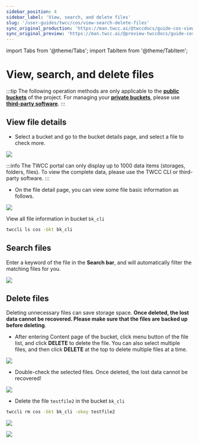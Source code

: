 ```yaml
---
sidebar_position: 4
sidebar_label: 'View, search, and delete files'
slug: '/user-guides/twcc/cos/view-search-delete-files'
sync_original_production: 'https://man.twcc.ai/@twccdocs/guide-cos-view-search-delete-files-zh' 
sync_original_preview: 'https://man.twcc.ai/@preview-twccdocs/guide-cos-view-search-delete-files-zh'
---
```


import Tabs from '@theme/Tabs';
import TabItem from '@theme/TabItem';

# View, search, and delete files

:::tip
The following operation methods are only applicable to the [<ins>**public buckets**<i class="fa fa-question-circle fa-question-circle-for-service" aria-hidden="true"></i></ins>](/docs/user-guides/twcc/cos/overview) of the project. For managing your [<ins>**private buckets**<i class="fa fa-question-circle fa-question-circle-for-service" aria-hidden="true"></i></ins>](/docs/user-guides/twcc/cos/overview), please use [<ins>**third-party software**</ins>](/docs/user-guides/twcc/cos/connection-info).
:::

## View file details

<Tabs>
  <TabItem value="TWCC Portal" label="TWCC Portal" default>
    

*  Select a bucket and go to the bucket details page, and select a file to check more.

    
![](https://cos.twcc.ai/SYS-MANUAL/uploads/upload_60bb078885449dafd077a7088b5285ae.png)


:::info
The TWCC portal can only display up to 1000 data items (storages, folders, files). To view the complete data, please use the TWCC CLI or third-party software.
:::

* On the file detail page, you can view some file basic information as follows.

![](https://cos.twcc.ai/SYS-MANUAL/uploads/upload_6ed682e3c8ff6c67711ad5193d61e773.png)


  </TabItem>
  <TabItem value="TWCC CLI" label="TWCC CLI">
    

View all file information in bucket `bk_cli`

```bash
twccli ls cos -bkt bk_cli
```

  </TabItem>
</Tabs>


## Search files


<Tabs>
  <TabItem value="TWCC Portal" label="TWCC Portal" default>
    

    
Enter a keyword of the file in the **Search bar**, and will automatically filter the matching files for you.


![](https://cos.twcc.ai/SYS-MANUAL/uploads/upload_ef11962501081ea103f62a0afca28b3d.png)


  </TabItem>
</Tabs>


## Delete files


Deleting unnecessary files can save storage space. **Once deleted, the lost data cannot be recovered. Please make sure that the files are backed up before deleting**.

<Tabs>
  <TabItem value="TWCC Portal" label="TWCC Portal" default>
    

* After entering Content page of the bucket, click <i class="fa fa-ellipsis-v fa-20" aria-hidden="true"></i> menu button of the file list, and click **DELETE** to delete the file. You can also select multiple files, and then click **DELETE** at the top to delete multiple files at a time.

![](https://cos.twcc.ai/SYS-MANUAL/uploads/upload_68f69182d158e71d0eaa1063ae2f0b93.png)


* Double-check the selected files. Once deleted, the lost data cannot be recovered!

![](https://cos.twcc.ai/SYS-MANUAL/uploads/upload_7725f6b066021f740b0c5e85c7f1178b.png)



  </TabItem>
  <TabItem value="TWCC CLI" label="TWCC CLI">
    

- Delete the file `testfile2` in the bucket `bk_cli`


```bash
twccli rm cos -bkt bk_cli -okey testfile2
```   
![](https://cos.twcc.ai/SYS-MANUAL/uploads/upload_46d8119fc6debd65bcbe77574209266e.png)

![](https://cos.twcc.ai/SYS-MANUAL/uploads/upload_5c14b3d8059d8ea4ff1efc97df54f006.png)

  </TabItem>
</Tabs>